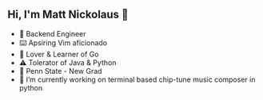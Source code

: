 ## Hi, I'm Matt Nickolaus 👋

* 🤖 Backend Engineer
* ⌨️ Apsiring Vim aficionado
* 💙 Lover & Learner of Go
* ⚠️ Tolerator of Java & Python
* 🦁 Penn State - New Grad
* 🔭 I’m currently working on terminal based chip-tune music composer in python
